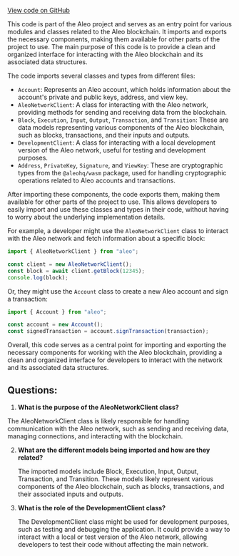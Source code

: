 [View code on GitHub](https://github.com/AleoHQ/aleo/sdk/src/index.d.ts)

This code is part of the Aleo project and serves as an entry point for various modules and classes related to the Aleo blockchain. It imports and exports the necessary components, making them available for other parts of the project to use. The main purpose of this code is to provide a clean and organized interface for interacting with the Aleo blockchain and its associated data structures.

The code imports several classes and types from different files:

- `Account`: Represents an Aleo account, which holds information about the account's private and public keys, address, and view key.
- `AleoNetworkClient`: A class for interacting with the Aleo network, providing methods for sending and receiving data from the blockchain.
- `Block`, `Execution`, `Input`, `Output`, `Transaction`, and `Transition`: These are data models representing various components of the Aleo blockchain, such as blocks, transactions, and their inputs and outputs.
- `DevelopmentClient`: A class for interacting with a local development version of the Aleo network, useful for testing and development purposes.
- `Address`, `PrivateKey`, `Signature`, and `ViewKey`: These are cryptographic types from the `@aleohq/wasm` package, used for handling cryptographic operations related to Aleo accounts and transactions.

After importing these components, the code exports them, making them available for other parts of the project to use. This allows developers to easily import and use these classes and types in their code, without having to worry about the underlying implementation details.

For example, a developer might use the `AleoNetworkClient` class to interact with the Aleo network and fetch information about a specific block:

```javascript
import { AleoNetworkClient } from "aleo";

const client = new AleoNetworkClient();
const block = await client.getBlock(12345);
console.log(block);
```

Or, they might use the `Account` class to create a new Aleo account and sign a transaction:

```javascript
import { Account } from "aleo";

const account = new Account();
const signedTransaction = account.signTransaction(transaction);
```

Overall, this code serves as a central point for importing and exporting the necessary components for working with the Aleo blockchain, providing a clean and organized interface for developers to interact with the network and its associated data structures.
## Questions: 
 1. **What is the purpose of the AleoNetworkClient class?**

   The AleoNetworkClient class is likely responsible for handling communication with the Aleo network, such as sending and receiving data, managing connections, and interacting with the blockchain.

2. **What are the different models being imported and how are they related?**

   The imported models include Block, Execution, Input, Output, Transaction, and Transition. These models likely represent various components of the Aleo blockchain, such as blocks, transactions, and their associated inputs and outputs.

3. **What is the role of the DevelopmentClient class?**

   The DevelopmentClient class might be used for development purposes, such as testing and debugging the application. It could provide a way to interact with a local or test version of the Aleo network, allowing developers to test their code without affecting the main network.